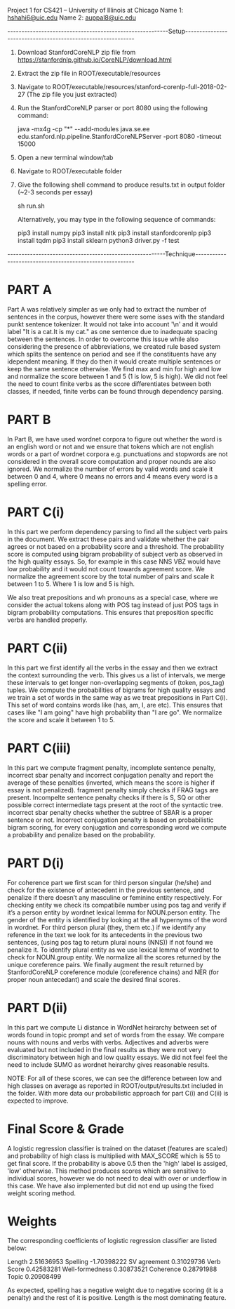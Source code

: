 Project 1 for CS421 – University of Illinois at Chicago
Name 1: hshahi6@uic.edu
Name 2: auppal8@uic.edu

---------------------------------------------------------Setup------------------------------------------------------------

1) Download StanfordCoreNLP zip file from https://stanfordnlp.github.io/CoreNLP/download.html
2) Extract the zip file in ROOT/executable/resources
3) Navigate to ROOT/executable/resources/stanford-corenlp-full-2018-02-27 (The zip file you just extracted)
3) Run the StanfordCoreNLP parser or port 8080 using the following command:
   
   java -mx4g -cp "*" --add-modules java.se.ee edu.stanford.nlp.pipeline.StanfordCoreNLPServer -port 8080 -timeout 15000
   
4) Open a new terminal window/tab
5) Navigate to ROOT/executable folder
6) Give the following shell command to produce results.txt in output folder (~2-3 seconds per essay)
   
   sh run.sh
   
   Alternatively, you may type in the following sequence of commands:
   
	pip3 install numpy
	pip3 install nltk
	pip3 install stanfordcorenlp
	pip3 install tqdm
	pip3 install sklearn
    python3 driver.py -f test


--------------------------------------------------------Technique--------------------------------------------------------

PART A
======
Part A was relatively simpler as we only had to extract the number of sentences in the corpus, however there were some isses with the standard punkt sentence tokenizer. It would not take into account '\n' and it would label "It is a cat.It is my cat." as one sentence due to inadequate spacing between the sentences. In order to overcome this issue while also considering the presence of abbreviations, we created rule based system which splits the sentence on period and see if the constituents have any idependent meaning. If they do then it would create multiple sentences or keep the same sentence otherwise. We find max and min for high and low and normalize the score between 1 and 5 (1 is low, 5 is high). We did not feel the need to count finite verbs as the score differentiates between both classes, if needed, finite verbs can be found through dependency parsing.


PART B
======
In Part B, we have used wordnet corpora to figure out whether the word is an english word or not and we ensure that tokens which are not english words or a part of wordnet corpora e.g. punctuations and stopwords are not considered in the overall score computation and proper nounds are also ignored. We normalize the number of errors by valid words and scale it between 0 and 4, where 0 means no errors and 4 means every word is a spelling error.


PART C(i)
=========
In this part we perform dependency parsing to find all the subject verb pairs in the document. We extract these pairs and validate whether the pair agrees or not based on a probability score and a threshold. The probability score is computed using bigram probability of subject verb as observed in the high quality essays. So, for example in this case NNS VBZ would have low probability and it would not count towards agreement score. We normalize the agreement score by the total number of pairs and scale it between 1 to 5. Where 1 is low and 5 is high.

We also treat prepositions and wh pronouns as a special case, where we consider the actual tokens along with POS tag instead of just POS tags in bigram probability computations. This ensures that preposition specific verbs are handled properly. 


PART C(ii)
==========
In this part we first identify all the verbs in the essay and then we extract the context surrounding the verb. This gives us a list of intervals, we merge these intervals to get longer non-overlapping segments of (token, pos_tag) tuples. We compute the probabilities of bigrams for high quality essays and we train a set of words in the same way as we treat prepositions in Part C(i). This set of word contains words like (has, am, I, are etc). This ensures that cases like "I am going" have high probability than "I are go". We normalize the score and scale it between 1 to 5.


PART C(iii)
==========
In this part we compute fragment penalty, incomplete sentence penalty, incorrect sbar penalty and incorrect conjugation penalty and report the average of these penalties (inverted, which means the score is higher if essay is not penalized). fragment penalty simply checks if FRAG tags are present. Incompelte sentence penalty checks if there is S, SQ or other possible correct intermediate tags present at the root of the syntactic tree. incorrect sbar penalty checks whether the subtree of SBAR is a proper sentence or not. Incorrect conjugation penalty is based on probabilistic bigram scoring, for every conjugation and corresponding word we compute a probability and penalize based on the probability.


PART D(i)
==========
For coherence part we first scan for third person singular (he/she) and check for the existence of antecedent in the previous sentence, and penalize if there doesn’t any masculine or feminine entity respectively. For checking entity we check its compatibile number using pos tag and verify if it’s a person entity by wordnet lexical lemma for NOUN.person entity. The gender of the entity is identified by looking at the all hypernyms of the word in wordnet. For third person plural (they, them etc.) if we identify any reference in the text we look for its antecedents in the previous two sentences, (using pos tag to return plural nouns (NNS)) if not found we penalize it. To identify plural entity as we use lexical lemma of wordnet to check for NOUN.group entity. We normalize all the scores returned by the unique coreference pairs. We finally augment the result returned by StanfordCoreNLP coreference module (coreference chains) and NER (for proper noun antecedant) and scale the desired final scores. 


PART D(ii)
==========
In this part we compute Li distance in WordNet heirarchy between set of words found in topic prompt and set of words from the essay. We compare nouns with nouns and verbs with verbs. Adjectives and adverbs were evaluated but not included in the final results as they were not very discriminatory between high and low quality essays. We did not feel feel the need to include SUMO as wordnet heirarchy gives reasonable results.


NOTE: For all of these scores, we can see the difference between low and high classes on average as reported in ROOT/output/results.txt included in the folder. With more data our probabilistic approach for part C(i) and C(ii) is expected to improve.


Final Score & Grade
====================
A logistic regression classifier is trained on the dataset (features are scaled) and probability of high class is multiplied with MAX_SCORE which is 55 to get final score. If the probability is above 0.5 then the 'high' label is assiged, 'low' otherwise. This method produces scores which are sensitive to individual scores, however we do not need to deal with over or underflow in this case. We have also implemented but did not end up using the fixed weight scoring method.

Weights
=======
The corresponding coefficients of logistic regression classifier are listed below:

Length				2.51636953
Spelling			-1.70398222
SV agreement 		0.31029736
Verb Score   		0.42583281
Well-formedness		0.30873521
Coherence	        0.28791988
Topic				0.20908499


As expected, spelling has a negative weight due to negative scoring (it is a penalty) and the rest of it is positive. Length is the most dominating feature.
